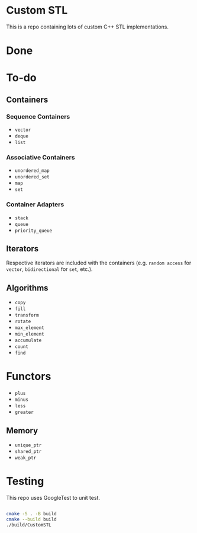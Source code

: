 # Custom STL

This is a repo containing lots of custom C++ STL implementations.

# Done


# To-do

## Containers

### Sequence Containers

- `vector`
- `deque`
- `list`

### Associative Containers

- `unordered_map`
- `unordered_set`
- `map`
- `set`

### Container Adapters

- `stack`
- `queue`
- `priority_queue`


## Iterators
Respective iterators are included with the containers (e.g. `random access` for `vector`, `bidirectional` for `set`, etc.).


## Algorithms
- `copy`
- `fill`
- `transform`
- `rotate`
- `max_element`
- `min_element`
- `accumulate`
- `count`
- `find`

# Functors

- `plus`
- `minus`
- `less`
- `greater`


## Memory

- `unique_ptr`
- `shared_ptr`
- `weak_ptr`




# Testing
This repo uses GoogleTest to unit test.

```bash

cmake -S . -B build
cmake --build build
./build/CustomSTL

```

